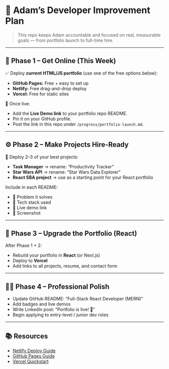 # 🚀 Adam’s Developer Improvement Plan

> This repo keeps Adam accountable and focused on real, measurable goals — from portfolio launch to full-time hire.

---

## 🎯 Phase 1 – Get Online (This Week)

✅ Deploy **current HTML/JS portfolio** (use one of the free options below):

- **GitHub Pages:** Free + easy to set up  
- **Netlify:** Free drag-and-drop deploy  
- **Vercel:** Free for static sites  

🧩 Once live:
- Add the **Live Demo link** to your portfolio repo README.
- Pin it on your GitHub profile.
- Post the link in this repo under `/progress/portfolio-launch.md`.

---

## ⚙️ Phase 2 – Make Projects Hire-Ready

🎯 Deploy 2–3 of your best projects:
- **Task Manager** → rename: “Productivity Tracker”
- **Star Wars API** → rename: “Star Wars Data Explorer”
- **React SBA project** → use as a starting point for your React portfolio

Include in each README:
- 🧠 Problem it solves
- 🧰 Tech stack used
- 🔗 Live demo link
- 📸 Screenshot

---

## 🧱 Phase 3 – Upgrade the Portfolio (React)

After Phase 1 + 2:
- Rebuild your portfolio in **React** (or Next.js)
- Deploy to **Vercel**
- Add links to all projects, resume, and contact form

---

## 🧑‍💻 Phase 4 – Professional Polish

- Update GitHub README: “Full-Stack React Developer (MERN)”
- Add badges and live demos
- Write LinkedIn post: “Portfolio is live! 🎉”
- Begin applying to entry-level / junior dev roles

---

## 📚 Resources
- [Netlify Deploy Guide](https://docs.netlify.com/site-deploys/create-deploys/)
- [GitHub Pages Guide](https://pages.github.com/)
- [Vercel Quickstart](https://vercel.com/docs/deployments/overview)
